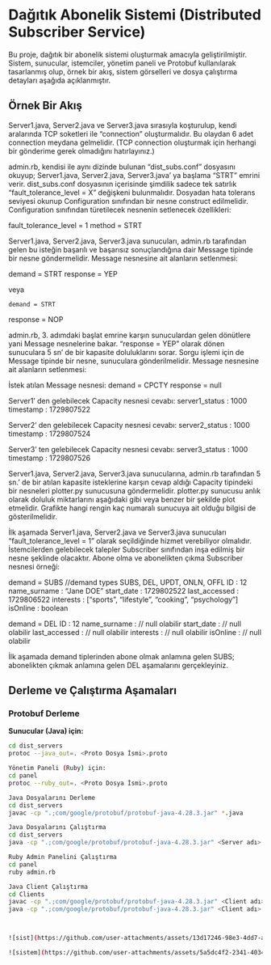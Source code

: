 # Dağıtık Abonelik Sistemi (Distributed Subscriber Service)

Bu proje, dağıtık bir abonelik sistemi oluşturmak amacıyla geliştirilmiştir. Sistem, sunucular, istemciler, yönetim paneli ve Protobuf kullanılarak tasarlanmış olup, örnek bir akış, sistem görselleri ve dosya çalıştırma detayları aşağıda açıklanmıştır.

## Örnek Bir Akış
Server1.java, Server2.java ve Server3.java sırasıyla koşturulup, kendi aralarında TCP soketleri ile “connection” oluşturmalıdır. Bu olaydan 6 adet connection meydana gelmelidir. (TCP connection oluşturmak için herhangi bir gönderime gerek olmadığını hatırlayınız.)

admin.rb, kendisi ile aynı dizinde bulunan “dist_subs.conf” dosyasını okuyup; Server1.java, Server2.java, Server3.java’ ya başlama “STRT” emrini verir. dist_subs.conf dosyasının içerisinde şimdilik sadece tek satırlık “fault_tolerance_level = X” değişkeni bulunmalıdır. Dosyadan hata tolerans seviyesi okunup Configuration sınıfından bir nesne construct edilmelidir. Configuration sınıfından türetilecek nesnenin setlenecek özellikleri:

fault_tolerance_level = 1 
method = STRT

Server1.java, Server2.java, Server3.java sunucuları, admin.rb tarafından gelen bu isteğin başarılı ve başarısız sonuçlandığına dair Message tipinde bir nesne göndermelidir. Message nesnesine ait alanların setlenmesi:

demand = STRT 
response = YEP

veya

	demand = STRT 
response = NOP

admin.rb, 3. adımdaki başlat emrine karşın sunuculardan gelen dönütlere yani Message nesnelerine bakar. “response = YEP” olarak dönen sunuculara 5 sn’ de bir kapasite doluluklarını sorar. Sorgu işlemi için de Message tipinde bir nesne, sunuculara gönderilmelidir. Message nesnesine ait alanların setlenmesi:

İstek atılan Message nesnesi:
demand = CPCTY 
response = null

Server1’ den gelebilecek Capacity nesnesi cevabı:
server1_status : 1000
timestamp : 1729807522

Server2’ den gelebilecek Capacity nesnesi cevabı:
server2_status : 1000
timestamp : 1729807524

Server3’ ten gelebilecek Capacity nesnesi cevabı:
server3_status : 1000
timestamp : 1729807526

Server1.java, Server2.java, Server3.java sunucularına, admin.rb tarafından 5 sn.’ de bir atılan kapasite isteklerine karşın cevap aldığı Capacity tipindeki bir nesneleri plotter.py sunucusuna göndermelidir. plotter.py sunucusu anlık olarak doluluk miktarlarını aşağıdaki gibi veya benzer bir şekilde plot etmelidir. Grafikte hangi rengin kaç numaralı sunucuya ait olduğu bilgisi de gösterilmelidir. 


İlk aşamada Server1.java, Server2.java ve Server3.java sunucuları “fault_tolerance_level = 1” olarak seçildiğinde hizmet verebiliyor olmalıdır. İstemcilerden gelebilecek talepler Subscriber sınıfından inşa edilmiş bir nesne şeklinde olacaktır. Abone olma ve abonelikten çıkma Subscriber nesnesi örneği:

demand = SUBS //demand types SUBS, DEL, UPDT, ONLN, OFFL
ID : 12 
name_surname : “Jane DOE” 
start_date : 1729802522
last_accessed : 1729806522 
interests : [“sports”, “lifestyle”, “cooking”, “psychology”]
isOnline : boolean 

demand = DEL
ID : 12 
name_surname : // null olabilir
start_date : // null olabilir
last_accessed : // null olabilir
interests : // null olabilir
isOnline : // null olabilir

İlk aşamada demand tiplerinden abone olmak anlamına gelen SUBS; abonelikten çıkmak anlamına gelen DEL aşamalarını gerçekleyiniz.


## Derleme ve Çalıştırma Aşamaları

### Protobuf Derleme

**Sunucular (Java) için:**
```bash
cd dist_servers
protoc --java_out=. <Proto Dosya İsmi>.proto

Yönetim Paneli (Ruby) için:
cd panel
protoc --ruby_out=. <Proto Dosya İsmi>.proto

Java Dosyalarını Derleme
cd dist_servers
javac -cp ".;com/google/protobuf/protobuf-java-4.28.3.jar" *.java

Java Dosyalarını Çalıştırma
cd dist_servers
java -cp ".;com/google/protobuf/protobuf-java-4.28.3.jar" <Server adı>

Ruby Admin Panelini Çalıştırma
cd panel
ruby admin.rb

Java Client Çalıştırma
cd Clients
javac -cp ".;com/google/protobuf/protobuf-java-4.28.3.jar" <Client adı>.java
java -cp ".;com/google/protobuf/protobuf-java-4.28.3.jar" <Client adı>



![sist](https://github.com/user-attachments/assets/13d17246-98e3-4dd7-a0a9-c33d38bf3b5f)

![sistem](https://github.com/user-attachments/assets/5a5dc4f2-2341-4034-9a26-47c26d7042e1)
